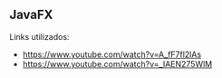 ## JavaFX

Links utilizados:
- https://www.youtube.com/watch?v=A_fF7fl2lAs
- https://www.youtube.com/watch?v=_IAEN275WlM